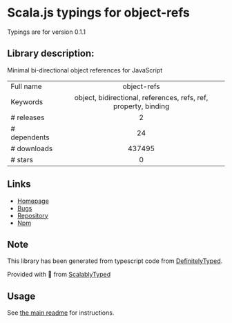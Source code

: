 
# Scala.js typings for object-refs

Typings are for version 0.1.1

## Library description:
Minimal bi-directional object references for JavaScript

|                    |                 |
| ------------------ | :-------------: |
| Full name          | object-refs |
| Keywords           | object, bidirectional, references, refs, ref, property, binding |
| # releases         | 2 |
| # dependents       | 24 |
| # downloads        | 437495 |
| # stars            | 0 |

## Links
- [Homepage](https://github.com/bpmn-io/object-refs#readme)
- [Bugs](https://github.com/bpmn-io/object-refs/issues)
- [Repository](https://github.com/bpmn-io/object-refs)
- [Npm](https://www.npmjs.com/package/object-refs)
    


## Note
This library has been generated from typescript code from [DefinitelyTyped](https://definitelytyped.org).

Provided with :purple_heart: from [ScalablyTyped](https://github.com/oyvindberg/ScalablyTyped)

## Usage
See [the main readme](../../readme.md) for instructions.



